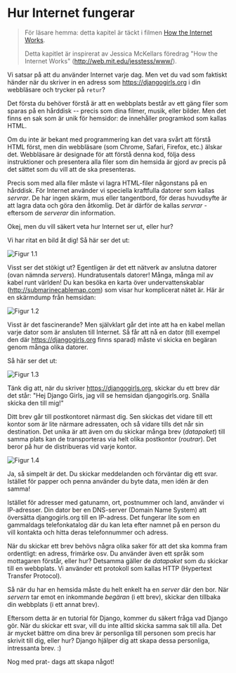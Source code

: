 # Hur Internet fungerar

> För läsare hemma: detta kapitel är täckt i filmen [How the Internet Works](https://www.youtube.com/watch?v=oM9yAA09wdc).
> 
> Detta kapitlet är inspirerat av Jessica McKellars föredrag "How the Internet Works" (http://web.mit.edu/jesstess/www/).

Vi satsar på att du använder Internet varje dag. Men vet du vad som faktiskt händer när du skriver in en adress som https://djangogirls.org i din webbläsare och trycker på `retur`?

Det första du behöver förstå är att en webbplats består av ett gäng filer som sparas på en hårddisk -- precis som dina filmer, musik, eller bilder. Men det finns en sak som är unik för hemsidor: de innehåller programkod som kallas HTML.

Om du inte är bekant med programmering kan det vara svårt att förstå HTML först, men din webbläsare (som Chrome, Safari, Firefox, etc.) älskar det. Webbläsare är designade för att förstå denna kod, följa dess instruktioner och presentera alla filer som din hemsida är gjord av precis på det sättet som du vill att de ska presenteras.

Precis som med alla filer måste vi lagra HTML-filer någonstans på en hårddisk. För Internet använder vi speciella kraftfulla datorer som kallas *servrar*. De har ingen skärm, mus eller tangentbord, för deras huvudsyfte är att lagra data och göra den åtkomlig. Det är därför de kallas *servrar* - eftersom de *serverar* din information.

Okej, men du vill säkert veta hur Internet ser ut, eller hur?

Vi har ritat en bild åt dig! Så här ser det ut:

![Figur 1.1](images/internet_1.png)

Visst ser det stökigt ut? Egentligen är det ett nätverk av anslutna datorer (ovan nämnda *servers*). Hundratusentals datorer! Många, många mil av kabel runt världen! Du kan besöka en karta över undervattenskablar (http://submarinecablemap.com) som visar hur komplicerat nätet är. Här är en skärmdump från hemsidan:

![Figur 1.2](images/internet_3.png)

Visst är det fascinerande? Men självklart går det inte att ha en kabel mellan varje dator som är ansluten till Internet. Så får att nå en dator (till exempel den där https://djangogirls.org finns sparad) måste vi skicka en begäran genom många olika datorer.

Så här ser det ut:

![Figur 1.3](images/internet_2.png)

Tänk dig att, när du skriver https://djangogirls.org, skickar du ett brev där det står: "Hej Django Girls, jag vill se hemsidan djangogirls.org. Snälla skicka den till mig!"

Ditt brev går till postkontoret närmast dig. Sen skickas det vidare till ett kontor som är lite närmare adressaten, och så vidare tills det når sin destination. Det unika är att även om du skickar många brev (*datapaket*) till samma plats kan de transporteras via helt olika postkontor (*routrar*). Det beror på hur de distribueras vid varje kontor.

![Figur 1.4](images/internet_4.png)

Ja, så simpelt är det. Du skickar meddelanden och förväntar dig ett svar. Istället för papper och penna använder du byte data, men idén är den samma!

Istället för adresser med gatunamn, ort, postnummer och land, använder vi IP-adresser. Din dator ber en DNS-server (Domain Name System) att översätta djangogirls.org till en IP-adress. Det fungerar lite som en gammaldags telefonkatalog där du kan leta efter namnet på en person du vill kontakta och hitta deras telefonnummer och adress.

När du skickar ett brev behövs några olika saker för att det ska komma fram ordentligt: en adress, frimärke osv. Du använder även ett språk som mottagaren förstår, eller hur? Detsamma gäller de *datapaket* som du skickar till en webbplats. Vi använder ett protokoll som kallas HTTP (Hypertext Transfer Protocol).

Så när du har en hemsida måste du helt enkelt ha en *server* där den bor. När *servern* tar emot en inkommande *begäran* (i ett brev), skickar den tillbaka din webbplats (i ett annat brev).

Eftersom detta är en tutorial för Django, kommer du säkert fråga vad Django gör. När du skickar ett svar, vill du inte alltid skicka samma sak till alla. Det är mycket bättre om dina brev är personliga till personen som precis har skrivit till dig, eller hur? Django hjälper dig att skapa dessa personliga, intressanta brev. :)

Nog med prat- dags att skapa något!